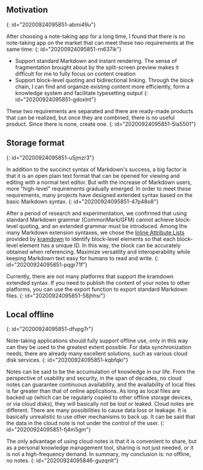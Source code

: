 ## Motivation
{: id="20200924095851-abmi49u"}

After choosing a note-taking app for a long time, I found that there is no note-taking app on the market that can meet these two requirements at the same time:
{: id="20200924095851-rn637ik"}

* Support standard Markdown and instant rendering. The sense of fragmentation brought about by the split-screen preview makes it difficult for me to fully focus on content creation
* Support block-level quoting and bidirectional linking. Through the block chain, I can find and organize existing content more efficiently, form a knowledge system and facilitate typesetting output
{: id="20200924095851-gdoxlnt"}

These two requirements are separated and there are ready-made products that can be realized, but once they are combined, there is no useful product. Since there is none, create one.
{: id="20200924095851-5la5501"}

## Storage format
{: id="20200924095851-u5jmzr3"}

In addition to the succinct syntax of Markdown's success, a big factor is that it is an open plain text format that can be opened for viewing and editing with a normal text editor. But with the increase of Markdown users, more "high-level" requirements gradually emerged. In order to meet these requirements, many projects have designed extended syntax based on the basic Markdown syntax.
{: id="20200924095851-47p48o8"}

After a period of research and experimentation, we confirmed that using standard Markdown grammar (CommonMark/GFM) cannot achieve block-level quoting, and an extended grammar must be introduced. Among the many Markdown extension syntaxes, we chose the [Inline Attribute Lists](https://kramdown.gettalong.org/syntax.html#inline-attribute-lists) provided by [kramdown](https://kramdown.gettalong.org) to identify block-level elements so that each block-level element has a unique ID. In this way, the block can be accurately obtained when referencing. Maximize versatility and interoperability while keeping Markdown text easy for humans to read and write.
{: id="20200924095851-pqgr71f"}

Currently, there are not many platforms that support the kramdown extended syntax. If you need to publish the content of your notes to other platforms, you can use the export function to export standard Markdown files.
{: id="20200924095851-58jhhsi"}

## Local offline
{: id="20200924095851-dfvpg7r"}

Note-taking applications should fully support offline use, only in this way can they be used to the greatest extent possible. For data synchronization needs, there are already many excellent solutions, such as various cloud disk services.
{: id="20200924095851-kqbfqki"}

Notes can be said to be the accumulation of knowledge in our life. From the perspective of usability and security, in the span of decades, no cloud notes can guarantee continuous availability, and the availability of local files is far greater than that of online applications. As long as local files are backed up (which can be regularly copied to other offline storage devices, or via cloud disks), they will basically not be lost or leaked. Cloud notes are different. There are many possibilities to cause data loss or leakage. It is basically unrealistic to use other mechanisms to back up. It can be said that the data in the cloud note is not under the control of the user.
{: id="20200924095851-fj4m5gm"}

The only advantage of using cloud notes is that it is convenient to share, but as a personal knowledge management tool, sharing is not just needed, or it is not a high-frequency demand. In summary, my conclusion is: no offline, no notes.
{: id="20200924095846-guzqnlt"}
